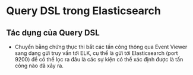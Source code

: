 # Query DSL trong Elasticsearch

## Tác dụng của Query DSL
* Chuyển bằng chứng thực thi bắt các tấn công thông qua Event Viewer sang dạng gửi truy vấn tới ELK, cụ thể là gửi tới Elasticsearch (port 9200) để có thể lọc ra đâu là các sự kiện có thể xác định được là tấn công nào đã xảy ra.

